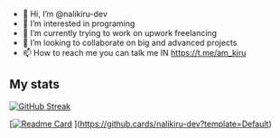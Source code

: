 - 👋 Hi, I’m @nalikiru-dev
- 👀 I’m interested in programing 
- 🌱 I’m currently trying to work on upwork freelancing
- 💞️ I’m looking to collaborate on big and advanced projects
- 📫 How to reach me you can talk me IN https://t.me/am_kiru

<!---
nalikiru-dev/nalikiru-dev is a ✨ special ✨ repository because its `README.md` (this file) appears on your GitHub profile.
You can click the Preview link to take a look at your changes.
--->
<h2>My stats</h2>

[![GitHub Streak](http://github-readme-streak-stats.herokuapp.com?user=nalikiru-dev&theme=dark&background=000000)](https://git.io/streak-stats)

[[![Readme Card](https://github-readme-stats.vercel.app/api/pin/?username=nalikiru-dev&repo=fidellearn)](https://github.com/nalikiru-dev/fidellearn)
](https://github.cards/nalikiru-dev?template=Default)
